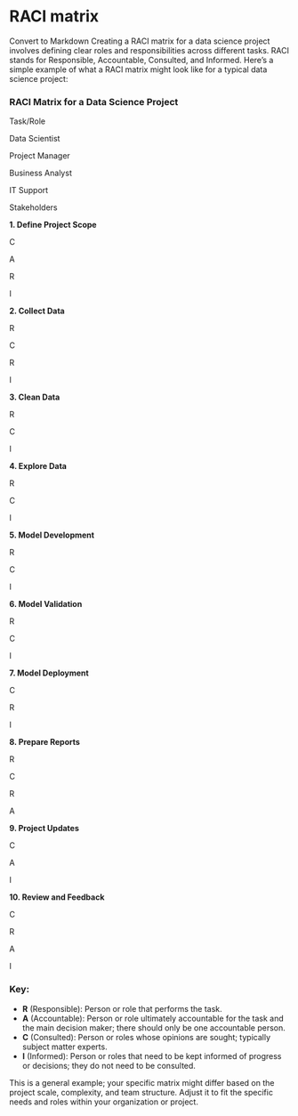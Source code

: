 RACI matrix
===========
Convert to Markdown
Creating a RACI matrix for a data science project involves defining clear roles and responsibilities across different tasks. RACI stands for Responsible, Accountable, Consulted, and Informed. Here’s a simple example of what a RACI matrix might look like for a typical data science project:

### RACI Matrix for a Data Science Project

Task/Role

Data Scientist

Project Manager

Business Analyst

IT Support

Stakeholders

**1\. Define Project Scope**

C

A

R

I

**2\. Collect Data**

R

C

R

I

**3\. Clean Data**

R

C

I

**4\. Explore Data**

R

C

I

**5\. Model Development**

R

C

I

**6\. Model Validation**

R

C

I

**7\. Model Deployment**

C

R

I

**8\. Prepare Reports**

R

C

R

A

**9\. Project Updates**

C

A

I

**10\. Review and Feedback**

C

R

A

I

### Key:

*   **R** (Responsible): Person or role that performs the task.
*   **A** (Accountable): Person or role ultimately accountable for the task and the main decision maker; there should only be one accountable person.
*   **C** (Consulted): Person or roles whose opinions are sought; typically subject matter experts.
*   **I** (Informed): Person or roles that need to be kept informed of progress or decisions; they do not need to be consulted.

This is a general example; your specific matrix might differ based on the project scale, complexity, and team structure. Adjust it to fit the specific needs and roles within your organization or project.

